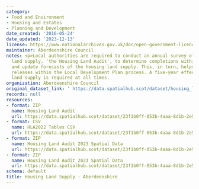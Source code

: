 ```yaml
---
category:
- Food and Environment
- Housing and Estates
- Planning and Development
date_created: '2016-05-24'
date_updated: '2023-12-13'
license: https://www.nationalarchives.gov.uk/doc/open-government-licence/version/3/
maintainer: Aberdeenshire Council
notes: <p>Local authorities are required to conduct an annual survey of the housing
  land supply, 'the Housing Land Audit', to determine completions within the timeframe
  and update forecasts of the housing land supply. This, in turn, helps inform land
  releases within the Local Development Plan process. A five-year effective housing
  land supply is required at all times.                                                                                                                                                                                                                                                                                                                                                                                                                                                                                                                                                                                                                                                                                                                                                                                                                                                                                                                                                                                                                                                                                                                                                                                                                                                                                                                                                                                                                                                                                                                                                                                                                                                                                                               </p>
organization: Aberdeenshire Council
original_dataset_link: ' https://data.spatialhub.scot/dataset/housing_land_supply-as'
records: null
resources:
- format: ZIP
  name: Housing Land Audit
  url: https://data.spatialhub.scot/dataset/23f1b0ff-053b-4aaa-8d1b-2e5e8a6596c0/resource/0a78732d-1f3d-4629-9f29-7656afbe37a1/download/hla_2022.zip
- format: CSV
  name: HLA2022 Tables CSV
  url: https://data.spatialhub.scot/dataset/23f1b0ff-053b-4aaa-8d1b-2e5e8a6596c0/resource/4176e16a-948f-4be4-9823-62248d1658e9/download/hla2022_shortversion_isedit.csv
- format: ZIP
  name: Housing Land Audit 2023 Spatial Data
  url: https://data.spatialhub.scot/dataset/23f1b0ff-053b-4aaa-8d1b-2e5e8a6596c0/resource/8e3bdad2-267e-4ca3-a766-dc575dc55d8a/download/housinglandaudit2023.zip
- format: ZIP
  name: Housing Land Audit 2023 Spatial Data
  url: https://data.spatialhub.scot/dataset/23f1b0ff-053b-4aaa-8d1b-2e5e8a6596c0/resource/bb7e7e67-bc67-4749-934b-1f1315a3fcff/download/housing_land_2023.zip
schema: default
title: Housing Land Supply - Aberdeenshire
---
```

